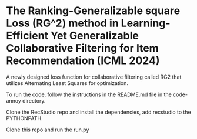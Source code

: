 # The Ranking-Generalizable square Loss (RG^2) method in Learning-Efficient Yet Generalizable Collaborative Filtering for Item Recommendation (ICML 2024)
A newly designed loss function for collaborative filtering called RG2 that utilizes Alternating Least Squares for optimization.

To run the code, follow the instructions in the README.md file in the code-annoy directory.

Clone the RecStudio repo and install the dependencies, add recstudio to the PYTHONPATH.

Clone this repo and run the run.py
